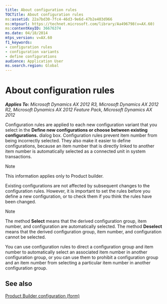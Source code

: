 ```yaml
---
title: About configuration rules
TOCTitle: About configuration rules
ms:assetid: 22a7bd30-7fc4-46d3-9e6d-47b2e403d966
ms:mtpsurl: https://technet.microsoft.com/library/Aa496798(v=AX.60)
ms:contentKeyID: 36676374
ms.date: 04/18/2014
mtps_version: v=AX.60
f1_keywords:
- configuration rules
- configuration variants
- define configurations
audience: Application User
ms.search.region: Global
---
```


# About configuration rules 


_**Applies To:** Microsoft Dynamics AX 2012 R3, Microsoft Dynamics AX 2012 R2, Microsoft Dynamics AX 2012 Feature Pack, Microsoft Dynamics AX 2012_

Configuration rules are applied to each new configuration variant that you select in the **Define new configurations or choose between existing configurations.** dialog box. Configuration rules prevent item number from being incorrectly selected. They also make it easier to define configurations, because an item number that is directly linked to another item number is automatically selected as a connected unit in system transactions.


> [!NOTE]
> <P>This information applies only to Product builder.</P>



Existing configurations are not affected by subsequent changes to the configuration rules. However, it is important to set the rules before you define a new configuration, or to check them if you think the rules have been changed.


> [!NOTE]
> <P>The method <STRONG>Select</STRONG> means that the derived configuration group, item number, and configuration are automatically selected. The method <STRONG>Deselect</STRONG> means that the derived configuration group, item number, and configuration cannot be selected.</P>



You can use configuration rules to direct a configuration group and item number to automatically select an associated item number in another configuration group, or you can use them to prohibit a configuration group and an item number from selecting a particular item number in another configuration group.

## See also

[Product Builder configuration (form)](https://technet.microsoft.com/library/aa571726\(v=ax.60\))

  


